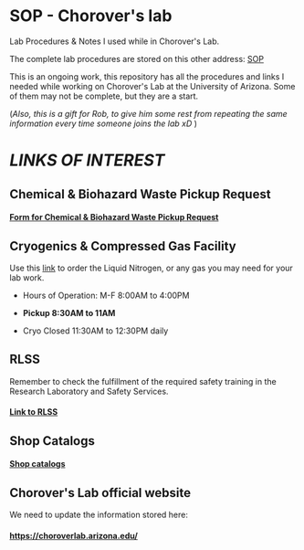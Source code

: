 # **SOP - Chorover's lab**

Lab Procedures & Notes I used while in Chorover's Lab.

The complete lab procedures are stored on this other address: [SOP](https://xeniadegraciam.github.io/sop_chorover_lab/SOP.html)

This is an ongoing work, this repository has all the procedures and links I needed while working on Chorover's Lab at the University of Arizona. Some of them may not be complete, but they are a start.

(*Also, this is a gift for Rob, to give him some rest from repeating the same information every time someone joins the lab xD* )

# ***LINKS OF INTEREST***

## **Chemical & Biohazard Waste Pickup Request**

#### [Form for Chemical & Biohazard Waste Pickup Request](https://risk.arizona.edu/forms/chemical-waste-pickup)

## **Cryogenics & Compressed Gas Facility**

Use this [link](https://cryo.cores.arizona.edu/cgf/) to order the Liquid Nitrogen, or any gas you may need for your lab work.

-   Hours of Operation: M-F 8:00AM to 4:00PM

-   **Pickup 8:30AM to 11AM**

-   Cryo Closed 11:30AM to 12:30PM daily

## **RLSS**

Remember to check the fulfillment of the required safety training in the Research Laboratory and Safety Services.

#### [Link to RLSS](https://rlss.arizona.edu/services/protected/index.xhtml)

## **Shop Catalogs**

#### [Shop catalogs](https://financials.uaccess.arizona.edu/kfs/b2b.do?methodToCall=shopCatalogs)

## **Chorover's Lab official website**

We need to update the information stored here:

#### <https://choroverlab.arizona.edu/>
